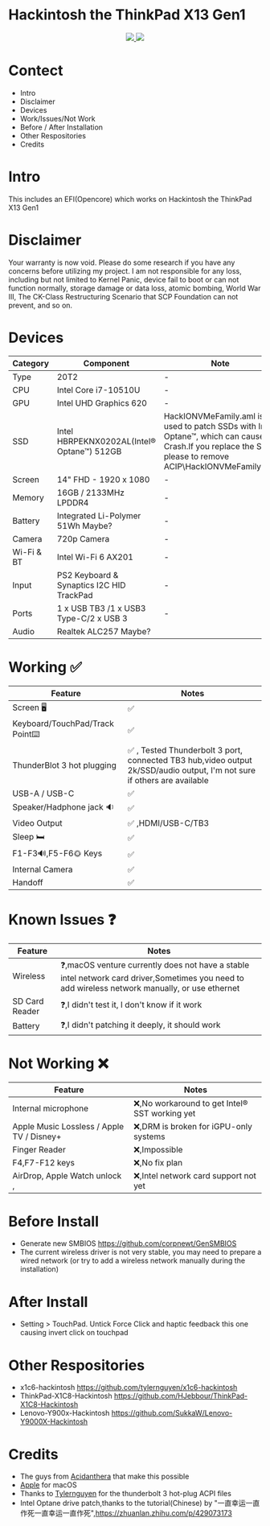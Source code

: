 # Hackintosh the ThinkPad X13 Gen1

<p align="center">
    <a href="https://www.apple.com/macos/ventura/">
        <img src="https://img.shields.io/badge/macOS-Ventura_v13.1-orange.svg"/>
    </a>
    <a href="https://github.com/acidanthera/OpenCorePkg">
        <img src="https://img.shields.io/badge/OpenCore-0.8.8-blue.svg"/>
    </a>
</p>

# Contect

- Intro
- Disclaimer
- Devices
- Work/Issues/Not Work
- Before / After Installation
- Other Respositories
- Credits

# Intro

This includes an EFI(Opencore) which works on Hackintosh the ThinkPad X13 Gen1

# Disclaimer

Your warranty is now void. Please do some research if you have any concerns before utilizing my project. I am not responsible for any loss, including but not limited to Kernel Panic, device fail to boot or can not function normally, storage damage or data loss, atomic bombing, World War III, The CK-Class Restructuring Scenario that SCP Foundation can not prevent, and so on.

# Devices

| Category  | Component                                       | Note                                                         |
| --------- | ----------------------------------------------- | ------------------------------------------------------------ |
| Type | 20T2 | - |
| CPU | Intel Core i7-10510U | - |
| GPU | Intel UHD Graphics 620| - |
| SSD | Intel HBRPEKNX0202AL(Intel® Optane™) 512GB| HackIONVMeFamily.aml is used to patch SSDs with Intel Optane™, which can cause Crash.If you replace the SSD, please to remove ACIP\HackIONVMeFamily.aml|
| Screen | 14" FHD - 1920 x 1080 | - |
| Memory | 16GB / 2133MHz LPDDR4 | - |
| Battery | Integrated Li-Polymer 51Wh Maybe? | - |
| Camera | 720p Camera | - |
| Wi-Fi & BT | Intel Wi-Fi 6 AX201 | - |
| Input | PS2 Keyboard & Synaptics I2C HID TrackPad | - |
| Ports | 1 x USB TB3 /1 x USB3 Type-C/2 x USB 3| - |
| Audio | Realtek ALC257 Maybe? |

# Working ✅
| Feature | Notes |
| --------- | ----------------------------------------------- | 
| Screen 🖥 | ✅ |
| Keyboard/TouchPad/Track Point⌨️| ✅ |
| ThunderBlot 3 hot plugging | ✅ , Tested Thunderbolt 3 port, connected TB3 hub,video output 2k/SSD/audio output, I'm not sure if others are available|
| USB-A / USB-C | ✅|
| Speaker/Hadphone jack 🔉| ✅ |
| Video Output | ✅ ,HDMI/USB-C/TB3 |
| Sleep 🛏️ | ✅ |
| F1-F3🔊,F5-F6🌞 Keys|✅|
| Internal Camera|✅|
| Handoff |✅|

# Known Issues ❓
| Feature | Notes |
| --------- | ----------------------------------------------- |
| Wireless | ❓,macOS venture currently does not have a stable intel network card driver,Sometimes you need to add wireless network manually, or use ethernet|
| SD Card Reader| ❓,I didn't test it, I don't know if it work|
| Battery | ❓,I didn't patching it deeply, it should work|

# Not Working ❌
| Feature | Notes |
| --------- | ----------------------------------------------- |
| Internal microphone|❌,No workaround to get Intel® SST working yet|
| Apple Music Lossless / Apple TV / Disney+ |❌,DRM is broken for iGPU-only systems|
| Finger Reader|❌,Impossible|
| F4,F7-F12 keys|❌,No fix plan|
| AirDrop, Apple Watch unlock ,|❌,Intel network card support not yet|

# Before Install
- Generate new SMBIOS https://github.com/corpnewt/GenSMBIOS
- The current wireless driver is not very stable, you may need to prepare a wired network (or try to add a wireless network manually during the installation)

# After Install
- Setting > TouchPad. Untick Force Click and haptic feedback this one causing invert click on touchpad

# Other Respositories

- x1c6-hackintosh <https://github.com/tylernguyen/x1c6-hackintosh>
- ThinkPad-X1C8-Hackintosh <https://github.com/HJebbour/ThinkPad-X1C8-Hackintosh>
- Lenovo-Y900x-Hackintosh <https://github.com/SukkaW/Lenovo-Y9000X-Hackintosh>

# Credits

- The guys from [Acidanthera](https://github.com/acidanthera) that make this possible
- [Apple](http://apple.com) for macOS
- Thanks to [Tylernguyen](https://github.com/tylernguyen/) for the thunderbolt 3 hot-plug ACPI files
- Intel Optane drive patch,thanks to the tutorial(Chinese) by "一直幸运一直作死一直幸运一直作死",https://zhuanlan.zhihu.com/p/429073173
